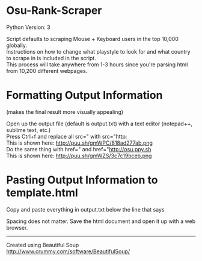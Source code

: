 # Osu-Rank-Scraper

Python Version: 3

Script defaults to scraping Mouse + Keyboard users in the top 10,000 globally.  
Instructions on how to change what playstyle to look for and what country to scrape in is included in the script.  
This process will take anywhere from 1-3 hours since you're parsing html from 10,200 different webpages.

Formatting Output Information
====================

(makes the final result more visually appealing)

Open up the output file (default is output.txt) with a text editor (notepad++, sublime text, etc.)  
Press Ctrl+f and replace all src=" with src="http:  
This is shown here: http://puu.sh/gmWPC/818ad277ab.png  
Do the same thing with href=" and href="http://osu.ppy.sh  
This is shown here: http://puu.sh/gmWZS/3c7c19bceb.png

Pasting Output Information to template.html
====================

Copy and paste everything in output.txt below the line that says  
<!--PASTE OUTPUT INFORMATION HERE-->  

Spacing does not matter. Save the html document and open it up with a web browser.

---

Created using Beautiful Soup http://www.crummy.com/software/BeautifulSoup/
